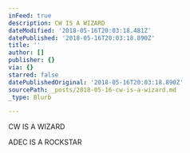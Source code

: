 ```yaml
---
inFeed: true
description: CW IS A WIZARD
dateModified: '2018-05-16T20:03:18.481Z'
datePublished: '2018-05-16T20:03:18.890Z'
title: ''
author: []
publisher: {}
via: {}
starred: false
datePublishedOriginal: '2018-05-16T20:03:18.890Z'
sourcePath: _posts/2018-05-16-cw-is-a-wizard.md
_type: Blurb

---
```

CW IS A WIZARD

ADEC IS A ROCKSTAR